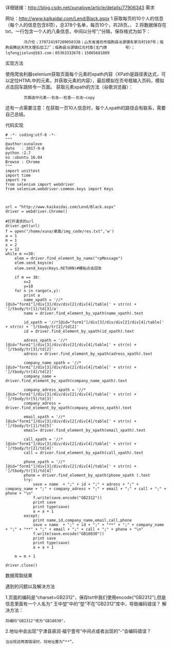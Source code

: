 详细链接：http://blog.csdn.net/xunalove/article/details/77906343
需求
       
   网址：http://www.kaikaidai.com/Lend/Black.aspx
    1.获取每页的10个人的信息（每个人的信息包含8项），总378个名单，每页10个，共28页。、
    2.将数据保存在txt，一行包含一个人的八条信息，中间以分号”;”分隔，保存格式为如下：

            冯介伦；370724197209050338；山东省潍坊市临朐县冶源镇车家沟村107号；临朐县腾达天然大理石加工厂；临朐县冶源镇红光村南(无门牌        号）；lqfengjielun@163.com；05363332678；15065681089

 

实现方法

使用爬虫利器selenium获取页面每个元素的xpath内容（XPath是路径表达式，可以定位HTML中的元素，并获取元素的内容），最后模拟在页号框输入页码，模拟点击回车跳转令一页面。
获取元素xpath的方法（谷歌浏览器）：

            页面选中元素—-右击—-检查—-右击—copy

还有一点需要注意：在获取一页10人信息时，每个人xpath的路径会有联系，需要自己总结。

代码实现

    # -*- coding:utf-8 -*-
    """
    @author:xunalove
    date   : 2017-9-8
    python :2.7
    os :ubuntu 16.04
    Browse : Chrome
    """
    import unittest
    import time
    import re
    from selenium import webdriver
    from selenium.webdriver.common.keys import Keys



    url = "http://www.kaikaidai.com/Lend/Black.aspx"
    driver = webdriver.Chrome()

    #打开请求的url
    driver.get(url)
    f = open("/home/xuna/桌面/img_code/res.txt",'w')
    a = 1
    m = 1
    x = 2
    y = 12
    while m <=38:
        elem = driver.find_element_by_name("rpMessage")
        elem.send_keys(m)
        elem.send_keys(Keys.RETURN)#模拟点击回车

        if m == 38:
            x=2
            y=10
        for n in range(x,y):
            print a
            name_xpath = '//*[@id="form1"]/div[3]/div/div[2]/div[4]/table[' + str(n) + ']/tbody/tr[1]/td[3]/a'
            name = driver.find_element_by_xpath(name_xpath).text

            id_xpath = '//*[@id="form1"]/div[3]/div/div[2]/div[4]/table[' + str(n) + ']/tbody/tr[2]/td[2]'
            id = driver.find_element_by_xpath(id_xpath).text

            adress_xpath = '//*[@id="form1"]/div[3]/div/div[2]/div[4]/table[' + str(n) + ']/tbody/tr[3]/td[2]'
            adress = driver.find_element_by_xpath(adress_xpath).text

            company_name_xpath = '//*[@id="form1"]/div[3]/div/div[2]/div[4]/table[' + str(n) + ']/tbody/tr[4]/td[2]'
            company_name = driver.find_element_by_xpath(company_name_xpath).text

            company_adress_xpath = '//*[@id="form1"]/div[3]/div/div[2]/div[4]/table[' + str(n) + ']/tbody/tr[5]/td[3]'
            company_adress = driver.find_element_by_xpath(company_adress_xpath).text

            email_xpath = '//*[@id="form1"]/div[3]/div/div[2]/div[4]/table[' + str(n) + ']/tbody/tr[1]/td[5]'
            email= driver.find_element_by_xpath(email_xpath).text

            call_xpath = '//*[@id="form1"]/div[3]/div/div[2]/div[4]/table[' + str(n) + ']/tbody/tr[2]/td[4]'
            call = driver.find_element_by_xpath(call_xpath).text

            phone_xpath = '//*[@id="form1"]/div[3]/div/div[2]/div[4]/table[' + str(n) + ']/tbody/tr[3]/td[4]'
            phone = driver.find_element_by_xpath(phone_xpath ).text
            try:
                save = name  + ";" + id + ";" + adress + ";" + company_name + ";" + company_adress + ";" + email + ";" + call + ";" + phone + "\n"
                f.write(save.encode("GB2312"))
                print save
                print type(save)
                a = a + 1
            except:
                print name,id,company_name,email,call,phone
                save = name  + ";" + id + ";" + "**" + ";" + company_name + ";" + "**" + ";" + email + ";" + call + ";" + phone + "\n"
                f.write(save.encode("GB18030"))
                print save
                print type(save)
                a = a + 1

        m = m + 1

    driver.close()


数据爬取结果


遇到的问题以及解决方法

1.页面的编码是“charset=GB2312”，保存txt中我们使用encode(“GB2312”),但是信息里面有一个人名为“ 王中堃”中的“堃”不在”GB2312”库中，导致编码错误？
解决方法：

    将编码"GB2312"改为"GB18030"。

2.地址中会出现“宁津县泉润·福宁壹号”中间点或者出现的“-”会编码错误？

    当出现这两类错误时，将地址置为“**”。

